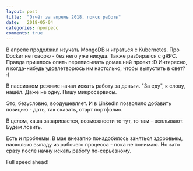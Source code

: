 ```yaml
---
layout: post
title:  "Отчёт за апрель 2018, поиск работы"
date:   2018-05-04
categories: прогресс
comments: true
---
```

В апреле продолжил изучать MongoDB и играться с Kubernetes. Про Docker не говорю - без него уже никуда. Также разбирался с gRPC.
Правда пришлось опять переписывать домашний проект :D Интересно, я когда-нибудь удовлетворюсь им настолько, чтобы выпустить в свет? :)

В пассивном режиме начал искать работу за деньги. "За еду", к слову, нашёл. Даже не одну. Пишу микросервисы.

Это, безусловно, воодушевляет. И в LinkedIn позволило добавить позицию - дать, так сказать, старт портфолио.

В целом, каша заваривается, возможности то тут, то там - всплывают. Будем ловить.


Есть и проблемы. В мае внезапно понадобилось заняться здоровьем, насколько выпаду из рабочего процесса - пока не понимаю.
Но зато сразу после начну искать работу по-серьёзному.

Full speed ahead!